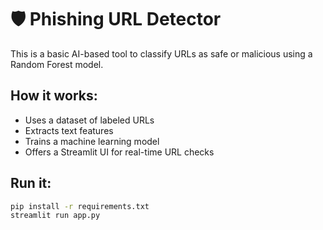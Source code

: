 # 🛡️ Phishing URL Detector

This is a basic AI-based tool to classify URLs as safe or malicious using a Random Forest model.

## How it works:
- Uses a dataset of labeled URLs
- Extracts text features
- Trains a machine learning model
- Offers a Streamlit UI for real-time URL checks

## Run it:
```bash
pip install -r requirements.txt
streamlit run app.py
